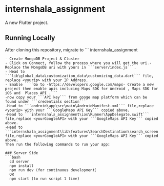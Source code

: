 # internshala_assignment

A new Flutter project.

## Running Locally
After cloning this repository, migrate to ```
internshala_assignment
``` folder. Then, follow the following steps:
- Create MongoDB Project & Cluster
- Click on Connect, follow the process where you will get the uri.- Replace the MongoDB uri with yours in ```server/index.js```.
- Head to ```lib\global_data\customization_data\customizing_data.dart``` file, replace <yourip> with your IP Address. 
- Enable  ```Go to -https://developers.google.com/maps- Create a new project then enable apis inclucing Maps SDK for Android , Maps SDK for iOS and  Places API .```
-now copy your ```API key``` from googe map platform which can be found under ```credentials section```
-Head to ```android\app\src\main\AndroidManifest.xml``` file,replace <yourip> with your ```GoogleMaps API Key``` copied above.
-Head to ```internshala_assignment\ios\Runner\AppDelegate.swift``` file,replace <yourGoogleAPI> with your ```GoogleMaps API Key``` copied above.
-Head to ```internshala_assignment\lib\features\SearchDestination\search_screen.dart``` file,replace <yourGoogleAPI> with your ```GoogleMaps API Key``` copied above.
Then run the following commands to run your app:

### Server Side
```bash
  cd server
  npm install
  npm run dev (for continuous development)
  OR
  npm start (to run script 1 time)
```
